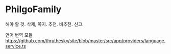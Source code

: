 # PhilgoFamily

해야 할 것.
삭제, 쪽지. 추천. 비추천. 신고.

언어 번역 모듈
https://github.com/thruthesky/site/blob/master/src/app/providers/language.service.ts


